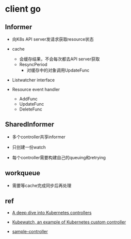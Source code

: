 # client go

## Informer

+ 向K8s API server发请求获取resource状态

+ cache
    + 会缓存结果，不会每次都去API server获取
    + ResyncPeriod
        + 对缓存中的对象调用UpdateFunc

+ Listwatcher interface

+ Resource event handler
    + AddFunc
    + UpdateFunc
    + DeleteFunc

## SharedInformer

+ 多个controller共享informer

+ 只创建一份watch

+ 每个controller需要构建自己的queuing和retrying

## workqueue

+ 需要等cache完成同步后再处理


## ref

+ [A deep dive into Kubernetes controllers](https://engineering.bitnami.com/articles/a-deep-dive-into-kubernetes-controllers.html)

+ [Kubewatch, an example of Kubernetes custom controller](https://engineering.bitnami.com/articles/kubewatch-an-example-of-kubernetes-custom-controller.html)

+ [sample-controller](https://github.com/kubernetes/sample-controller)